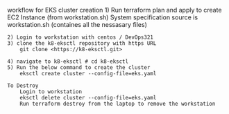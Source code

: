 workflow for EKS cluster creation
    1) Run terraform plan and apply to create EC2 Instance (from workstation.sh)
        System specification source is workstation.sh (containes all the nessasary files)
    
    2) Login to workstation with centos / DevOps321
    3) clone the k8-eksctl repository with https URL
        git clone <https://k8-eksctl.git>
    
    4) navigate to k8-eksctl # cd k8-eksctl
    5) Run the below command to create the cluster
        eksctl create cluster --config-file=eks.yaml

    To Destroy
        Login to workstation
        eksctl delete cluster --config-file=eks.yaml
        Run terraform destroy from the laptop to remove the workstation